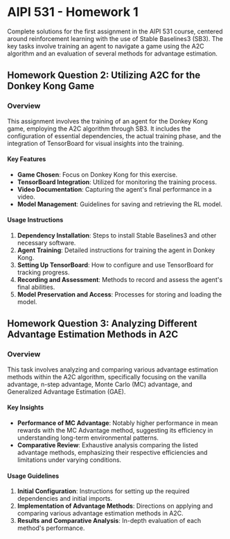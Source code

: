 # AIPI 531 - Homework 1 
Complete solutions for the first assignment in the AIPI 531 course, centered around reinforcement learning with the use of Stable Baselines3 (SB3). The key tasks involve training an agent to navigate a game using the A2C algorithm and an evaluation of several methods for advantage estimation.

## Homework Question 2: Utilizing A2C for the Donkey Kong Game
### Overview
This assignment involves the training of an agent for the Donkey Kong game, employing the A2C algorithm through SB3. It includes the configuration of essential dependencies, the actual training phase, and the integration of TensorBoard for visual insights into the training.

#### Key Features
- **Game Chosen**: Focus on Donkey Kong for this exercise.
- **TensorBoard Integration**: Utilized for monitoring the training process.
- **Video Documentation**: Capturing the agent's final performance in a video.
- **Model Management**: Guidelines for saving and retrieving the RL model.

#### Usage Instructions
1. **Dependency Installation**: Steps to install Stable Baselines3 and other necessary software.
2. **Agent Training**: Detailed instructions for training the agent in Donkey Kong.
3. **Setting Up TensorBoard**: How to configure and use TensorBoard for tracking progress.
4. **Recording and Assessment**: Methods to record and assess the agent's final abilities.
5. **Model Preservation and Access**: Processes for storing and loading the model.

## Homework Question 3: Analyzing Different Advantage Estimation Methods in A2C
### Overview
This task involves analyzing and comparing various advantage estimation methods within the A2C algorithm, specifically focusing on the vanilla advantage, n-step advantage, Monte Carlo (MC) advantage, and Generalized Advantage Estimation (GAE).

#### Key Insights
- **Performance of MC Advantage**: Notably higher performance in mean rewards with the MC Advantage method, suggesting its efficiency in understanding long-term environmental patterns.
- **Comparative Review**: Exhaustive analysis comparing the listed advantage methods, emphasizing their respective efficiencies and limitations under varying conditions.

#### Usage Guidelines
1. **Initial Configuration**: Instructions for setting up the required dependencies and initial imports.
2. **Implementation of Advantage Methods**: Directions on applying and comparing various advantage estimation methods in A2C.
3. **Results and Comparative Analysis**: In-depth evaluation of each method's performance.
